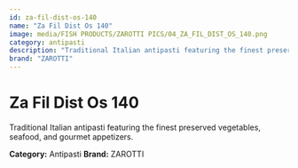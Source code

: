```yaml
---
id: za-fil-dist-os-140
name: "Za Fil Dist Os 140"
image: media/FISH PRODUCTS/ZAROTTI PICS/04_ZA_FIL_DIST_OS_140.png
category: antipasti
description: "Traditional Italian antipasti featuring the finest preserved vegetables, seafood, and gourmet appetizers."
brand: "ZAROTTI"
---
```


# Za Fil Dist Os 140

Traditional Italian antipasti featuring the finest preserved vegetables, seafood, and gourmet appetizers.

**Category:** Antipasti
**Brand:** ZAROTTI
